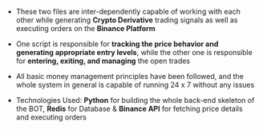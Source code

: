 - These two files are inter-dependently capable of working with each other while generating **Crypto Derivative** trading signals as well as executing orders on the **Binance Platform**

- One script is responsible for **tracking the price behavior and generating appropriate entry levels**, while the other one is responsible for **entering, exiting, and managing** the open trades

- All basic money management principles have been followed, and the whole system in general is capable of running 24 x 7 without any issues

- Technologies Used: **Python** for building the whole back-end skeleton of the BOT, **Redis** for Database & **Binance API** for fetching price details and executing orders
